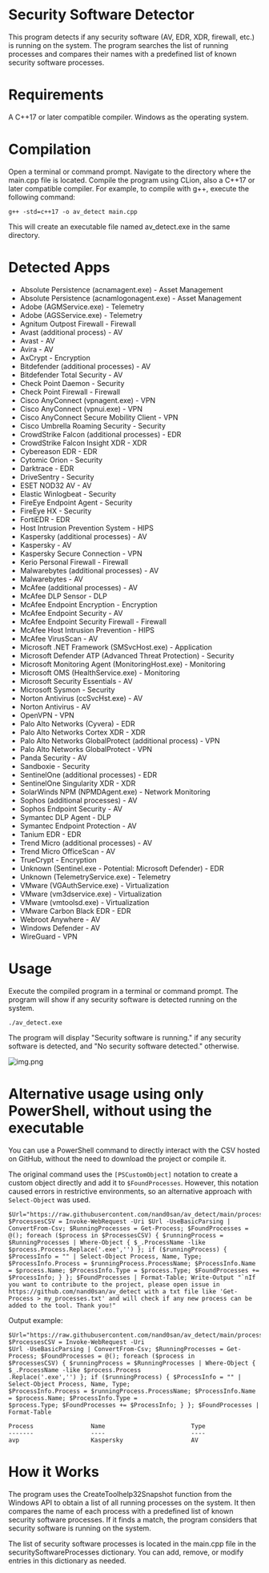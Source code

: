 # Security Software Detector
This program detects if any security software (AV, EDR, XDR, firewall, etc.) is running on the system. The program searches the list of running processes and compares their names with a predefined list of known security software processes.

# Requirements
A C++17 or later compatible compiler.
Windows as the operating system.

# Compilation
Open a terminal or command prompt.
Navigate to the directory where the main.cpp file is located.
Compile the program using CLion, also a C++17 or later compatible compiler. For example, to compile with g++, execute the following command:
```
g++ -std=c++17 -o av_detect main.cpp
```
This will create an executable file named av_detect.exe in the same directory.

# Detected Apps
- Absolute Persistence (acnamagent.exe) - Asset Management
- Absolute Persistence (acnamlogonagent.exe) - Asset Management
- Adobe (AGMService.exe) - Telemetry
- Adobe (AGSService.exe) - Telemetry
- Agnitum Outpost Firewall - Firewall
- Avast (additional process) - AV
- Avast - AV
- Avira - AV
- AxCrypt - Encryption
- Bitdefender (additional processes) - AV
- Bitdefender Total Security - AV
- Check Point Daemon - Security
- Check Point Firewall - Firewall
- Cisco AnyConnect (vpnagent.exe) - VPN
- Cisco AnyConnect (vpnui.exe) - VPN
- Cisco AnyConnect Secure Mobility Client - VPN
- Cisco Umbrella Roaming Security - Security
- CrowdStrike Falcon (additional processes) - EDR
- CrowdStrike Falcon Insight XDR - XDR
- Cybereason EDR - EDR
- Cytomic Orion - Security
- Darktrace - EDR
- DriveSentry - Security
- ESET NOD32 AV - AV
- Elastic Winlogbeat - Security
- FireEye Endpoint Agent - Security
- FireEye HX - Security
- FortiEDR - EDR
- Host Intrusion Prevention System - HIPS
- Kaspersky (additional processes) - AV
- Kaspersky - AV
- Kaspersky Secure Connection - VPN
- Kerio Personal Firewall - Firewall
- Malwarebytes (additional processes) - AV
- Malwarebytes - AV
- McAfee (additional processes) - AV
- McAfee DLP Sensor - DLP
- McAfee Endpoint Encryption - Encryption
- McAfee Endpoint Security - AV
- McAfee Endpoint Security Firewall - Firewall
- McAfee Host Intrusion Prevention - HIPS
- McAfee VirusScan - AV
- Microsoft .NET Framework (SMSvcHost.exe) - Application
- Microsoft Defender ATP (Advanced Threat Protection) - Security
- Microsoft Monitoring Agent (MonitoringHost.exe) - Monitoring
- Microsoft OMS (HealthService.exe) - Monitoring
- Microsoft Security Essentials - AV
- Microsoft Sysmon - Security
- Norton Antivirus (ccSvcHst.exe) - AV
- Norton Antivirus - AV
- OpenVPN - VPN
- Palo Alto Networks (Cyvera) - EDR
- Palo Alto Networks Cortex XDR - XDR
- Palo Alto Networks GlobalProtect (additional process) - VPN
- Palo Alto Networks GlobalProtect - VPN
- Panda Security - AV
- Sandboxie - Security
- SentinelOne (additional processes) - EDR
- SentinelOne Singularity XDR - XDR
- SolarWinds NPM (NPMDAgent.exe) - Network Monitoring
- Sophos (additional processes) - AV
- Sophos Endpoint Security - AV
- Symantec DLP Agent - DLP
- Symantec Endpoint Protection - AV
- Tanium EDR - EDR
- Trend Micro (additional processes) - AV
- Trend Micro OfficeScan - AV
- TrueCrypt - Encryption
- Unknown (Sentinel.exe - Potential: Microsoft Defender) - EDR
- Unknown (TelemetryService.exe) - Telemetry
- VMware (VGAuthService.exe) - Virtualization
- VMware (vm3dservice.exe) - Virtualization
- VMware (vmtoolsd.exe) - Virtualization
- VMware Carbon Black EDR - EDR
- Webroot Anywhere - AV
- Windows Defender - AV
- WireGuard - VPN


# Usage
Execute the compiled program in a terminal or command prompt. The program will show if any security software is detected running on the system.

```
./av_detect.exe
```
The program will display "Security software is running." if any security software is detected, and "No security software detected." otherwise.

![img.png](img.png)

# Alternative usage using only PowerShell, without using the executable

You can use a PowerShell command to directly interact with the CSV hosted on GitHub, without the need to download the project or compile it.

The original command uses the `[PSCustomObject]` notation to create a custom object directly and add it to `$FoundProcesses`. 
However, this notation caused errors in restrictive environments, so an alternative approach with `Select-Object` was used.

```
$Url="https://raw.githubusercontent.com/nand0san/av_detect/main/processes.csv"; $ProcessesCSV = Invoke-WebRequest -Uri $Url -UseBasicParsing | ConvertFrom-Csv; $RunningProcesses = Get-Process; $FoundProcesses = @(); foreach ($process in $ProcessesCSV) { $runningProcess = $RunningProcesses | Where-Object { $_.ProcessName -like $process.Process.Replace('.exe','') }; if ($runningProcess) { $ProcessInfo = "" | Select-Object Process, Name, Type; $ProcessInfo.Process = $runningProcess.ProcessName; $ProcessInfo.Name = $process.Name; $ProcessInfo.Type = $process.Type; $FoundProcesses += $ProcessInfo; } }; $FoundProcesses | Format-Table; Write-Output "`nIf you want to contribute to the project, please open issue in https://github.com/nand0san/av_detect with a txt file like 'Get-Process > my_processes.txt' and will check if any new process can be added to the tool. Thank you!"
```
Output example:
```
$Url="https://raw.githubusercontent.com/nand0san/av_detect/main/processes.csv"; $ProcessesCSV = Invoke-WebRequest -Uri 
$Url -UseBasicParsing | ConvertFrom-Csv; $RunningProcesses = Get-Process; $FoundProcesses = @(); foreach ($process in 
$ProcessesCSV) { $runningProcess = $RunningProcesses | Where-Object { $_.ProcessName -like $process.Process
.Replace('.exe','') }; if ($runningProcess) { $ProcessInfo = "" | Select-Object Process, Name, Type; 
$ProcessInfo.Process = $runningProcess.ProcessName; $ProcessInfo.Name = $process.Name; $ProcessInfo.Type = 
$process.Type; $FoundProcesses += $ProcessInfo; } }; $FoundProcesses | Format-Table

Process                Name                        Type
-------                ----                        ----
avp                    Kaspersky                   AV

```

# How it Works
The program uses the CreateToolhelp32Snapshot function from the Windows API to obtain a list of all running processes on the system. It then compares the name of each process with a predefined list of known security software processes. If it finds a match, the program considers that security software is running on the system.

The list of security software processes is located in the main.cpp file in the securitySoftwareProcesses dictionary. You can add, remove, or modify entries in this dictionary as needed.
